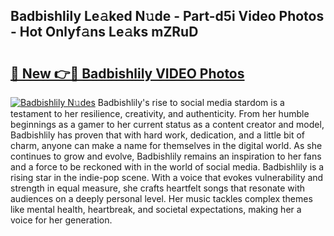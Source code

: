 ## Badbishlily Le𝚊ked N𝚞de - Part-d5i Video Photos - Hot Onlyf𝚊ns Le𝚊ks mZRuD

# <h2><a href="http://ab73159.deff.icu/?id=Badbishlily">🔗 New 👉🔴 Badbishlily VIDEO Photos</a></h2>

[![Badbishlily N𝚞des](https://i.imgur.com/rIISA9y.gif)](http://ab73159.deff.icu/?id=Badbishlily)
Badbishlily's rise to social media stardom is a testament to her resilience, creativity, and authenticity. From her humble beginnings as a gamer to her current status as a content creator and model, Badbishlily has proven that with hard work, dedication, and a little bit of charm, anyone can make a name for themselves in the digital world. As she continues to grow and evolve, Badbishlily remains an inspiration to her fans and a force to be reckoned with in the world of social media. Badbishlily is a rising star in the indie-pop scene. With a voice that evokes vulnerability and strength in equal measure, she crafts heartfelt songs that resonate with audiences on a deeply personal level. Her music tackles complex themes like mental health, heartbreak, and societal expectations, making her a voice for her generation.
